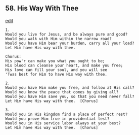 
## 58.  His Way With Thee
[edit](https://docs.google.com/document/d/1a333tktlr3O8xMWqSyArnxPfMe_%2DFEOc/edit?mode=html)



    1.
    Would you live for Jesus, and be always pure and good?
    Would you walk with Him within the narrow road?
    Would you have Him bear your burden, carry all your load?
    Let Him have His way with thee.

    Chorus:
    His pow'r can make you what you ought to be;
    His blood can cleanse your heart, and make you free;
    His love can fill your soul, and you will see
    'Twas best for Him to have His way with thee.

    2.
    Would you have Him make you free, and follow at His call?
    Would you know the peace that comes by giving all?
    Would you have Him save you, so that you need never fall?
    Let Him have His way with thee.  [Chorus]

    3.
    Would you in His kingdom find a place of perfect rest?
    Would you prove Him true in providential test?
    Would you in His service labor always at your best?
    Let Him have His way with thee.  [Chorus]
